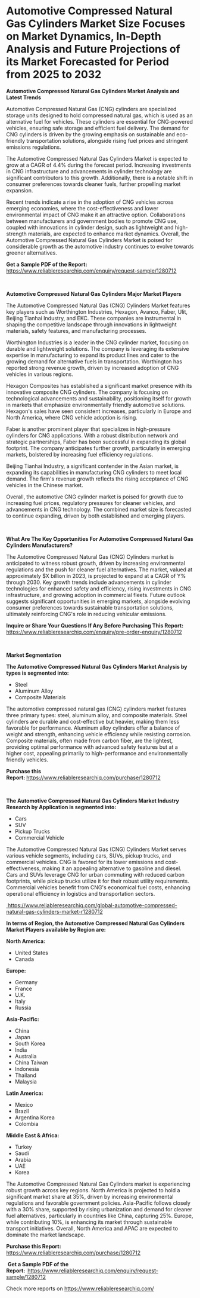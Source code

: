 <p><h1>Automotive Compressed Natural Gas Cylinders Market Size Focuses on Market Dynamics, In-Depth Analysis and Future Projections of its Market Forecasted for Period from 2025 to 2032</h1></p><p><strong>Automotive Compressed Natural Gas Cylinders Market Analysis and Latest Trends</strong></p>
<p><p>Automotive Compressed Natural Gas (CNG) cylinders are specialized storage units designed to hold compressed natural gas, which is used as an alternative fuel for vehicles. These cylinders are essential for CNG-powered vehicles, ensuring safe storage and efficient fuel delivery. The demand for CNG cylinders is driven by the growing emphasis on sustainable and eco-friendly transportation solutions, alongside rising fuel prices and stringent emissions regulations.</p><p>The Automotive Compressed Natural Gas Cylinders Market is expected to grow at a CAGR of 4.4% during the forecast period. Increasing investments in CNG infrastructure and advancements in cylinder technology are significant contributors to this growth. Additionally, there is a notable shift in consumer preferences towards cleaner fuels, further propelling market expansion. </p><p>Recent trends indicate a rise in the adoption of CNG vehicles across emerging economies, where the cost-effectiveness and lower environmental impact of CNG make it an attractive option. Collaborations between manufacturers and government bodies to promote CNG use, coupled with innovations in cylinder design, such as lightweight and high-strength materials, are expected to enhance market dynamics. Overall, the Automotive Compressed Natural Gas Cylinders Market is poised for considerable growth as the automotive industry continues to evolve towards greener alternatives.</p></p>
<p><strong>Get a Sample PDF of the Report:&nbsp;</strong> <a href="https://www.reliableresearchiq.com/enquiry/request-sample/1280712?utm_campaign=2716&utm_medium=2&utm_source=Github&utm_content=ia&utm_term=24032025&utm_id=automotive-compressed-natural-gas-cylinders">https://www.reliableresearchiq.com/enquiry/request-sample/1280712</a></p>
<p>&nbsp;</p>
<p><strong>Automotive Compressed Natural Gas Cylinders Major Market Players</strong></p>
<p><p>The Automotive Compressed Natural Gas (CNG) Cylinders Market features key players such as Worthington Industries, Hexagon, Avanco, Faber, Ulit, Beijing Tianhai Industry, and EKC. These companies are instrumental in shaping the competitive landscape through innovations in lightweight materials, safety features, and manufacturing processes.</p><p>Worthington Industries is a leader in the CNG cylinder market, focusing on durable and lightweight solutions. The company is leveraging its extensive expertise in manufacturing to expand its product lines and cater to the growing demand for alternative fuels in transportation. Worthington has reported strong revenue growth, driven by increased adoption of CNG vehicles in various regions.</p><p>Hexagon Composites has established a significant market presence with its innovative composite CNG cylinders. The company is focusing on technological advancements and sustainability, positioning itself for growth in markets that emphasize environmentally friendly automotive solutions. Hexagon's sales have seen consistent increases, particularly in Europe and North America, where CNG vehicle adoption is rising.</p><p>Faber is another prominent player that specializes in high-pressure cylinders for CNG applications. With a robust distribution network and strategic partnerships, Faber has been successful in expanding its global footprint. The company anticipates further growth, particularly in emerging markets, bolstered by increasing fuel efficiency regulations.</p><p>Beijing Tianhai Industry, a significant contender in the Asian market, is expanding its capabilities in manufacturing CNG cylinders to meet local demand. The firm's revenue growth reflects the rising acceptance of CNG vehicles in the Chinese market.</p><p>Overall, the automotive CNG cylinder market is poised for growth due to increasing fuel prices, regulatory pressures for cleaner vehicles, and advancements in CNG technology. The combined market size is forecasted to continue expanding, driven by both established and emerging players.</p></p>
<p>&nbsp;</p>
<p><strong>What Are The Key Opportunities For Automotive Compressed Natural Gas Cylinders Manufacturers?</strong></p>
<p><p>The Automotive Compressed Natural Gas (CNG) Cylinders market is anticipated to witness robust growth, driven by increasing environmental regulations and the push for cleaner fuel alternatives. The market, valued at approximately $X billion in 2023, is projected to expand at a CAGR of Y% through 2030. Key growth trends include advancements in cylinder technologies for enhanced safety and efficiency, rising investments in CNG infrastructure, and growing adoption in commercial fleets. Future outlook suggests significant opportunities in emerging markets, alongside evolving consumer preferences towards sustainable transportation solutions, ultimately reinforcing CNG's role in reducing vehicular emissions.</p></p>
<p><strong>Inquire or Share Your Questions If Any Before Purchasing This Report:</strong> <a href="https://www.reliableresearchiq.com/enquiry/pre-order-enquiry/1280712?utm_campaign=2716&utm_medium=2&utm_source=Github&utm_content=ia&utm_term=24032025&utm_id=automotive-compressed-natural-gas-cylinders">https://www.reliableresearchiq.com/enquiry/pre-order-enquiry/1280712</a></p>
<p>&nbsp;</p>
<p><strong>Market Segmentation</strong></p>
<p><strong>The Automotive Compressed Natural Gas Cylinders Market Analysis by types is segmented into:</strong></p>
<p><ul><li>Steel</li><li>Aluminum Alloy</li><li>Composite Materials</li></ul></p>
<p><p>The automotive compressed natural gas (CNG) cylinders market features three primary types: steel, aluminum alloy, and composite materials. Steel cylinders are durable and cost-effective but heavier, making them less favorable for performance. Aluminum alloy cylinders offer a balance of weight and strength, enhancing vehicle efficiency while resisting corrosion. Composite materials, often made from carbon fiber, are the lightest, providing optimal performance with advanced safety features but at a higher cost, appealing primarily to high-performance and environmentally friendly vehicles.</p></p>
<p><strong>Purchase this Report:&nbsp;</strong><a href="https://www.reliableresearchiq.com/purchase/1280712?utm_campaign=2716&utm_medium=2&utm_source=Github&utm_content=ia&utm_term=24032025&utm_id=automotive-compressed-natural-gas-cylinders">https://www.reliableresearchiq.com/purchase/1280712</a></p>
<p>&nbsp;</p>
<p><strong>The Automotive Compressed Natural Gas Cylinders Market Industry Research by Application is segmented into:</strong></p>
<p><ul><li>Cars</li><li>SUV</li><li>Pickup Trucks</li><li>Commercial Vehicle</li></ul></p>
<p><p>The Automotive Compressed Natural Gas (CNG) Cylinders Market serves various vehicle segments, including cars, SUVs, pickup trucks, and commercial vehicles. CNG is favored for its lower emissions and cost-effectiveness, making it an appealing alternative to gasoline and diesel. Cars and SUVs leverage CNG for urban commuting with reduced carbon footprints, while pickup trucks utilize it for their robust utility requirements. Commercial vehicles benefit from CNG's economical fuel costs, enhancing operational efficiency in logistics and transportation sectors.</p></p>
<p><a href="https://www.reliableresearchiq.com/global-automotive-compressed-natural-gas-cylinders-market-r1280712?utm_campaign=2716&utm_medium=2&utm_source=Github&utm_content=ia&utm_term=24032025&utm_id=automotive-compressed-natural-gas-cylinders">&nbsp;https://www.reliableresearchiq.com/global-automotive-compressed-natural-gas-cylinders-market-r1280712</a></p>
<p><strong>In terms of Region, the Automotive Compressed Natural Gas Cylinders Market Players available by Region are:</strong></p>
<p>
    <p> <strong> North America: </strong>
        <ul>
            <li>United States</li>
            <li>Canada</li>
        </ul>
        </p> 
    <p> <strong> Europe: </strong>
        <ul>
            <li>Germany</li>
            <li>France</li>
            <li>U.K.</li>
            <li>Italy</li>
            <li>Russia</li>
        </ul>
        </p> 
    <p> <strong> Asia-Pacific: </strong>
        <ul>
            <li>China</li>
            <li>Japan</li>
            <li>South Korea</li>
            <li>India</li>
            <li>Australia</li>
            <li>China Taiwan</li>
            <li>Indonesia</li>
            <li>Thailand</li>
            <li>Malaysia</li>
        </ul>
        </p> 
    <p> <strong> Latin America: </strong>
        <ul>
            <li>Mexico</li>
            <li>Brazil</li>
            <li>Argentina Korea</li>
            <li>Colombia</li>
        </ul>
        </p> 
    <p> <strong> Middle East & Africa: </strong>
        <ul>
            <li>Turkey</li>
            <li>Saudi</li>
            <li>Arabia</li>
            <li>UAE</li>
            <li>Korea</li>
        </ul>
    </p>
    </p>
<p><p>The Automotive Compressed Natural Gas Cylinders market is experiencing robust growth across key regions. North America is projected to hold a significant market share at 35%, driven by increasing environmental regulations and favorable government policies. Asia-Pacific follows closely with a 30% share, supported by rising urbanization and demand for cleaner fuel alternatives, particularly in countries like China, capturing 25%. Europe, while contributing 10%, is enhancing its market through sustainable transport initiatives. Overall, North America and APAC are expected to dominate the market landscape.</p></p>
<p><strong>Purchase this Report: </strong><a href="https://www.reliableresearchiq.com/purchase/1280712?utm_campaign=2716&utm_medium=2&utm_source=Github&utm_content=ia&utm_term=24032025&utm_id=automotive-compressed-natural-gas-cylinders">https://www.reliableresearchiq.com/purchase/1280712</a></p>
<p>&nbsp;<strong>Get a Sample PDF of the Report:&nbsp;&nbsp;</strong><a href="https://www.reliableresearchiq.com/enquiry/request-sample/1280712?utm_campaign=2716&utm_medium=2&utm_source=Github&utm_content=ia&utm_term=24032025&utm_id=automotive-compressed-natural-gas-cylinders">https://www.reliableresearchiq.com/enquiry/request-sample/1280712</a></p>
<p><strong></strong></p>
<p>Check more reports on <a href="https://www.reliableresearchiq.com/?utm_campaign=2716&utm_medium=2&utm_source=Github&utm_content=ia&utm_term=24032025&utm_id=automotive-compressed-natural-gas-cylinders">https://www.reliableresearchiq.com/</a></p>